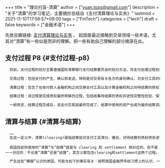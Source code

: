 +++
title = "理论扫盲-清算"
author = ["yuan.tops@gmail.com"]
description = "关于\"清算\"的学习笔记，主要摘抄总结自《支付清算理论与实务》"
lastmod = 2021-11-10T17:58:57+08:00
tags = ["FinTech"]
categories = ["tech"]
draft = false
keywords = ["金融术语"]
+++

先放豆瓣链接: [支付清算理论与实务](https://book.douban.com/subject/27088012/) 。 起因是最近接触到交易领域一些术语，尤其对“清算”有一些似是而非的理解。把一些有助自己理解的部分摘录在此。


## 支付过程 P8 {#支付过程-p8}

```txt
  目前，支付过程的划分主要遵循国际清算银行支付结算委员会的划分方法，将支付处理过程划分为三个标准化过程，即交易过程（transaction），清算过程（clearing）和结算过程（settlement）。

  交易过程：包括支付的产生、确认和发送，特别是对交易有关各方的身份确认、对支付工具的确认以及对支付能力的确认。

  清算过程：包含了在收付款人金融机构之间交换支付工具以及计算金融机构之间待结算的债权，支付工具的交换也包括交易撮合、交易清分、数据收集等。

  结算过程：该过程是完成债权最终转移的过程，包括收集待结算的债权并进性完整性检验、保证结算资金具有可用性、结清金融机构之间的债权债务以及记录和通知各方。
```

```txt
  一般而言，结算过程完成后，该支付交易就最终完成了。结算中使用的资产也成为最终结算资产，最终结算资产可以是中央银行货币，也可以是商业银行货币。为了保证支付的安全性，保证交易各方的利益，结算过程一旦完成后，支付交易一般是不可撤销的，因此，结算过程的完成通常标志着该项或该次支付交易交易全过程的结束，标志着对应的商品交易债权债务的最终清偿。……因此，支付过程是一个完整的过程，或者说，支付应具有完整性。
```


## 清算与结算 {#清算与结算}

```txt
  ……
  在这一定义中，清算(clearing)是指结算前对支付工具清分、撮合，对待结算的债权债务进性计算、轧差的过程，例如，在支票支付过程中的票据的收集、清分、轧差；在银行卡的支付过程中，对通过POS机形成的支付指令的传递，对银行卡信息的路由和传递；对日切前当日各个会员银行间待结算债权债务的轧差，计算出各个参与会员的应收应付额等，这些活动都属于清算的范畴。结算(settlement)主要是指各个结算银行间资金的最终转移的过程，包括收集待结算的债权并进性完整性检验、保证结算资金具有可用性，结清金融机构之间的债权债务以及记录和通知各方。这些任务中，最为重要的是对相应账户的处理，通过对账户的借记和贷记处理，资金从一个账户转移到另一个账户。因此，从这个意义上可以说，清算是为了更高效率完成结算的经济行为，结算是对清算后的债权债务最终的资金转移行为。为了进一步提高效率，众多银行机构的支付工具的清算过程都集中于一家机构进性处理，即所谓的集中清算，如银联集中处理所有银行的银行卡清算，而同城票据清算所处理该区域所有会员的票据。其实，区别纯清算机构有个简单的方法，纯清算机构不持有其成员机构的账户，而客户的结算账户是结算银行或结算机构的必要条件之一。
```

```nil
  我国目前所使用的“清算”与“结算”就是与 clearing 和 settlement 相对应的。但不是一一对应的：不论是“清算”还是“结算”，其含义都包含clearing和settlement这两个过程。
```

```txt
  产生这些“模糊”认识的原因，可能与如下的事实有关：按照我国金融界传统习惯上的认识，一般将中央银行为其他商业银行提供的支付相关的结算服务成为“清算”，而将商业银行为企事业单位和个人客户提供的支付服务成为“银行结算”，或者简称“结算”。
```
